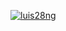 [![luis28ng](https://circleci.com/gh/luis28ng/SSW_567_HW.svg?style=svg)](https://app.circleci.com/pipelines/github/luis28ng/SSW_567_HW?branch=HW05a_Mocking)
